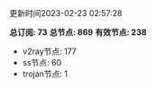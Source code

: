 更新时间2023-02-23 02:57:28

**总订阅: 73**
**总节点: 869**
**有效节点: 238**
- v2ray节点: 177
- ss节点: 60
- trojan节点: 1
